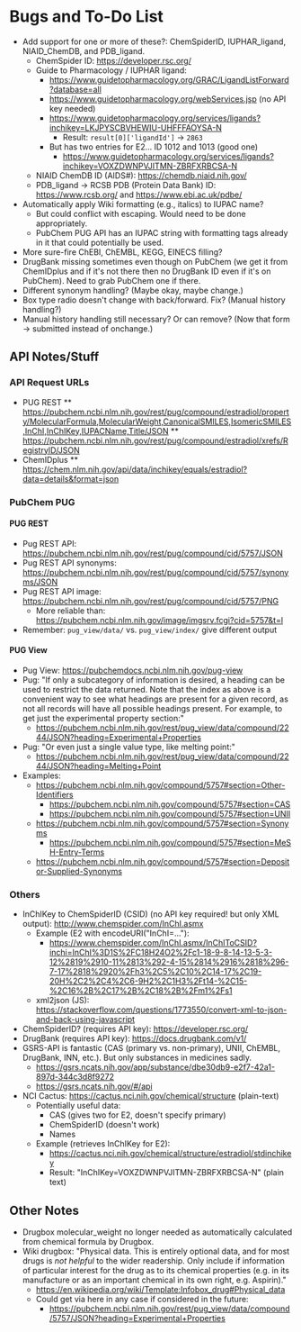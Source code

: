 # Bugs and To-Do List

* Add support for one or more of these?: ChemSpiderID, IUPHAR_ligand, NIAID_ChemDB, and PDB_ligand.
  * ChemSpider ID: https://developer.rsc.org/
  * Guide to Pharmacology / IUPHAR ligand:
    * https://www.guidetopharmacology.org/GRAC/LigandListForward?database=all
    * https://www.guidetopharmacology.org/webServices.jsp (no API key needed)
    * https://www.guidetopharmacology.org/services/ligands?inchikey=LKJPYSCBVHEWIU-UHFFFAOYSA-N
      * Result: `result[0]['ligandId']` -> `2863`
    * But has two entries for E2... ID 1012 and 1013 (good one)
      * https://www.guidetopharmacology.org/services/ligands?inchikey=VOXZDWNPVJITMN-ZBRFXRBCSA-N
  * NIAID ChemDB ID (AIDS#): https://chemdb.niaid.nih.gov/
  * PDB_ligand -> RCSB PDB (Protein Data Bank) ID: https://www.rcsb.org/ and https://www.ebi.ac.uk/pdbe/
* Automatically apply Wiki formatting (e.g., italics) to IUPAC name?
  * But could conflict with escaping. Would need to be done appropriately.
  * PubChem PUG API has an IUPAC string with formatting tags already in it that could potentially be used.
* More sure-fire ChEBI, ChEMBL, KEGG, EINECS filling?
* DrugBank missing sometimes even though on PubChem (we get it from ChemIDplus and if it's not there then no DrugBank ID even if it's on PubChem). Need to grab PubChem one if there.
* Different synonym handling? (Maybe okay, maybe change.)
* Box type radio doesn't change with back/forward. Fix? (Manual history handling?)
* Manual history handling still necessary? Or can remove? (Now that form -> submitted instead of onchange.)

## API Notes/Stuff

### API Request URLs

* PUG REST
** https://pubchem.ncbi.nlm.nih.gov/rest/pug/compound/estradiol/property/MolecularFormula,MolecularWeight,CanonicalSMILES,IsomericSMILES,InChI,InChIKey,IUPACName,Title/JSON
** https://pubchem.ncbi.nlm.nih.gov/rest/pug/compound/estradiol/xrefs/RegistryID/JSON
* ChemIDplus
** https://chem.nlm.nih.gov/api/data/inchikey/equals/estradiol?data=details&format=json

### PubChem PUG

#### PUG REST

* Pug REST API: https://pubchem.ncbi.nlm.nih.gov/rest/pug/compound/cid/5757/JSON
* Pug REST API synonyms: https://pubchem.ncbi.nlm.nih.gov/rest/pug/compound/cid/5757/synonyms/JSON
* Pug REST API image: https://pubchem.ncbi.nlm.nih.gov/rest/pug/compound/cid/5757/PNG
  * More reliable than: https://pubchem.ncbi.nlm.nih.gov/image/imgsrv.fcgi?cid=5757&t=l
* Remember: `pug_view/data/` vs. `pug_view/index/` give different output

#### PUG View

* Pug View: https://pubchemdocs.ncbi.nlm.nih.gov/pug-view
* Pug: "If only a subcategory of information is desired, a heading can be used to restrict the data returned. Note that the index as above is a convenient way to see what headings are present for a given record, as not all records will have all possible headings present. For example, to get just the experimental property section:"
  * https://pubchem.ncbi.nlm.nih.gov/rest/pug_view/data/compound/2244/JSON?heading=Experimental+Properties
* Pug: "Or even just a single value type, like melting point:"
  * https://pubchem.ncbi.nlm.nih.gov/rest/pug_view/data/compound/2244/JSON?heading=Melting+Point
* Examples:
  * https://pubchem.ncbi.nlm.nih.gov/compound/5757#section=Other-Identifiers
    * https://pubchem.ncbi.nlm.nih.gov/compound/5757#section=CAS
    * https://pubchem.ncbi.nlm.nih.gov/compound/5757#section=UNII
  * https://pubchem.ncbi.nlm.nih.gov/compound/5757#section=Synonyms
    * https://pubchem.ncbi.nlm.nih.gov/compound/5757#section=MeSH-Entry-Terms
  * https://pubchem.ncbi.nlm.nih.gov/compound/5757#section=Depositor-Supplied-Synonyms

### Others

* InChIKey to ChemSpiderID (CSID) (no API key required! but only XML output): http://www.chemspider.com/InChI.asmx
  * Example (E2 with encodeURI("InChI=..."):
    * https://www.chemspider.com/InChI.asmx/InChIToCSID?inchi=InChI%3D1S%2FC18H24O2%2Fc1-18-9-8-14-13-5-3-12%2819%2910-11%2813%292-4-15%2814%2916%2818%296-7-17%2818%2920%2Fh3%2C5%2C10%2C14-17%2C19-20H%2C2%2C4%2C6-9H2%2C1H3%2Ft14-%2C15-%2C16%2B%2C17%2B%2C18%2B%2Fm1%2Fs1
  * xml2json (JS): https://stackoverflow.com/questions/1773550/convert-xml-to-json-and-back-using-javascript
* ChemSpiderID? (requires API key): https://developer.rsc.org/
* DrugBank (requires API key): https://docs.drugbank.com/v1/
* GSRS-API is fantastic (CAS (primary vs. non-primary), UNII, ChEMBL, DrugBank, INN, etc.). But only substances in medicines sadly.
  * https://gsrs.ncats.nih.gov/app/substance/dbe30db9-e2f7-42a1-897d-344c3d8f9272
  * https://gsrs.ncats.nih.gov/#/api
* NCI Cactus: https://cactus.nci.nih.gov/chemical/structure (plain-text)
  * Potentially useful data:
    * CAS (gives two for E2, doesn't specify primary)
    * ChemSpiderID (doesn't work)
    * Names
  * Example (retrieves InChIKey for E2):
    * https://cactus.nci.nih.gov/chemical/structure/estradiol/stdinchikey
    * Result: "InChIKey=VOXZDWNPVJITMN-ZBRFXRBCSA-N" (plain text)

## Other Notes

* Drugbox molecular_weight no longer needed as automatically calculated from chemical formula by Drugbox.
* Wiki drugbox: "Physical data. This is entirely optional data, and for most drugs is *not helpful* to the wider readership. Only include if information of particular interest for the drug as to its chemical properties (e.g. in its manufacture or as an important chemical in its own right, e.g. Aspirin)."
  * https://en.wikipedia.org/wiki/Template:Infobox_drug#Physical_data
  * Could get via here in any case if considered in the future:
    * https://pubchem.ncbi.nlm.nih.gov/rest/pug_view/data/compound/5757/JSON?heading=Experimental+Properties

